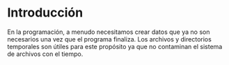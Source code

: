 # Introducción

En la programación, a menudo necesitamos crear datos que ya no son necesarios una vez que el programa finaliza. Los archivos y directorios temporales son útiles para este propósito ya que no contaminan el sistema de archivos con el tiempo.

